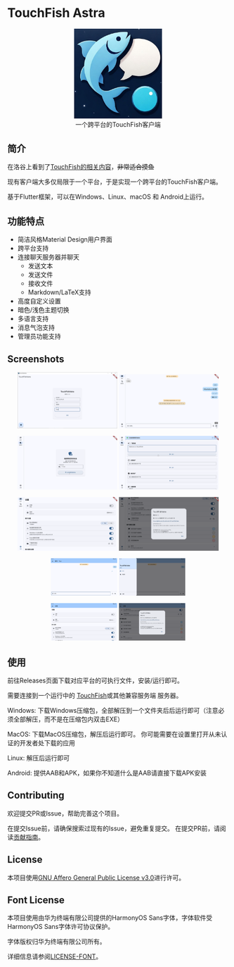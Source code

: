 # TouchFish Astra

<center> <img src="logo.jpg" alt="TouchFish Astra Logo" width="200"/> </center>

<center>一个跨平台的TouchFish客户端</center>

## 简介

在洛谷上看到了[TouchFish的相关内容](https://github.com/2044-space-elevator/TouchFish)，~~非常适合摸鱼~~

现有客户端大多仅局限于一个平台，于是实现一个跨平台的TouchFish客户端。



基于Flutter框架，可以在Windows、Linux、macOS 和 Android上运行。


## 功能特点
 - 简洁风格Material Design用户界面
 - 跨平台支持
 - 连接聊天服务器并聊天
    - 发送文本
    - 发送文件
    - 接收文件
    - Markdown/LaTeX支持
- 高度自定义设置
- 暗色/浅色主题切换
- 多语言支持
- 消息气泡支持
- 管理员功能支持


## Screenshots

<p align="center">
  <img src="screenshots/windows_login_a.png" alt="Windows 登录界面" width="45%"/>
  <img src="screenshots/windows_chat_a.png" alt="Windows 聊天界面" width="45%"/>
</p>

<p align="center">
  <img src="screenshots/windows_admin_a.png" alt="Windows 管理界面" width="45%"/>
  <img src="screenshots/windows_admin_b.png" alt="Windows 管理界面 2" width="45%"/>
</p>

<p align="center">
  <img src="screenshots/windows_settings_a.png" alt="Windows 设置界面" width="45%"/>
  <img src="screenshots/windows_settings_b.png" alt="Windows 设置界面 2" width="45%"/>
</p>


<p align="center">
  <img src="screenshots/android_chat_a.png" alt="Android 聊天界面" width="30%"/>
  <img src="screenshots/android_chat_b.png" alt="Android 聊天界面 2" width="30%"/>
</p>

<p align="center">
  <img src="screenshots/android_settings_a.png" alt="Android 设置界面" width="30%"/>
  <img src="screenshots/android_settings_b.png" alt="Android 设置界面 2" width="30%"/>
</p>

## 使用

前往Releases页面下载对应平台的可执行文件，安装/运行即可。

需要连接到一个运行中的 [TouchFish](https://github.com/2044-space-elevator/TouchFish)或其他兼容服务端 服务器。


Windows: 下载Windows压缩包，全部解压到一个文件夹后后运行即可（注意必须全部解压，而不是在压缩包内双击EXE）

MacOS: 下载MacOS压缩包，解压后运行即可。
你可能需要在设置里打开从未认证的开发者处下载的应用

Linux: 解压后运行即可

Android: 提供AAB和APK，如果你不知道什么是AAB请直接下载APK安装

## Contributing

欢迎提交PR或Issue，帮助完善这个项目。

在提交Issue前，请确保搜索过现有的Issue，避免重复提交。
在提交PR前，请阅读[贡献指南](CONTRIBUTING.md)。


## License

本项目使用[GNU Affero General Public License v3.0](LICENSE)进行许可。


## Font License

本项目使用由华为终端有限公司提供的HarmonyOS Sans字体，字体软件受HarmonyOS Sans字体许可协议保护。

字体版权归华为终端有限公司所有。

详细信息请参阅[LICENSE-FONT](LICENSE-FONT)。

